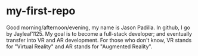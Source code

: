 # my-first-repo

Good morning/afternoon/evening, my name is Jason Padilla. In github, I go by Jayleaf1125.
My goal is to become a full-stack developer; and eventually transfer into VR and AR development.
For those who don't know, VR stands for "Virtual Reality" and AR stands for "Augmented Reality".